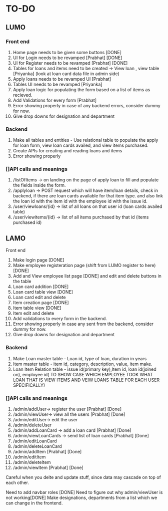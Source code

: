 
# TO-DO

## LUMO 

### Front end 
1. Home page needs to be given some buttons [DONE]
2. UI for Login needs to be revamped [Prabhat] [DONE]
3. UI for Register needs to be revamped [Prabhat] [DONE]
4. Tables for loans and items need to be created -> View loan , view table [Priyanka] (look at loan card data file in admin side)
5. Apply loans needs to be revamped UI [Prabhat]
6. Tables UI needs to be revamped [Priyanka]
7. Apply loan logic for populating the form based on a list of items as recieved. 
8. Add Validations for every form [Prabhat]
9. Error showing properly in case of any backend errors, consider dummy for now. 
10. Give drop downs for designation and department
### Backend 
1. Make all tables and entities   - Use relational table to populate the apply for loan form, view loan cards availed, and view items purchased. 
2. Create APIs for creating and reading loans and items 
3. Error showing properly


### []API calls and meanings 


1. /listOfItems -> on landing on the page of apply loan to fill and populate the fields inside the form. 
2. /applyloan -> POST request which will have item/loan details, check in backend, if there are loan cards available for that item type. and also link the loan id with the item id with the employee id with the issue id. 
3. /user/viewloans/{id} -> list of all loans on that user id (loan cards availed table)
4. /user/viewitems/{id} -> list of all items purchased by that id (items purchased id)

## LAMO

Front end  
1. Make login page [DONE]
2. Make employee registeration page (shift from LUMO register to here) [DONE]
3. Add and View employee list page [DONE] and edit and delete buttons in the table
4. Loan card addition [DONE]
5. Loan card table view [DONE]
6. Loan card edit and delete 
7. Item creation page [DONE]
8. Item table view [DONE]
9. Item edit and delete
10. Add validations to every form in the backend.
11. Error showing properly in case any sent from the backend, consider dummy for now. 
12. Give drop downs for designation and department

### Backend 
1. Make Loan master table - Loan id, type of loan, duration in years
2. Item master table - item id, category, description, value, item make.
3. Loan Item Relation table - issue id(primary key),Item id, loan id(joined on), employee id( TO SHOW CASE WHICH EMPLOYEE TOOK WHAT LOAN THAT IS VIEW ITEMS AND VEIW LOANS TABLE FOR EACH USER SPECIFICALLY)

### []API calls and meanings 
1. /admin/addUser-> register the user [Prabhat] [Done]
2. /admin/viewUser-> view all the users [Prabhat] [Done]
3. /admin/editUser-> edit the user 
4. /admin/deleteUser
5. /admin/addLoanCard -> add a loan card [Prabhat] [Done]
6. /admin/viewLoanCards -> send list of loan cards [Prabhat] [Done]
7. /admin/editLoanCard 
8. /admin/deleteLoanCard
9. /admin/addItem [Prabhat] [Done]
10. /admin/editItem
11. /admin/deleteItem
12. /admin/viewItem [Prabhat] [Done]

Careful when you delte and update stuff, since data may cascade on top of each other. 


Need to add navbar roles [DONE]
Need to figure out why admin/viewUser is not working[DONE]
Make designations, departments from a list which we can change in the frontend.

